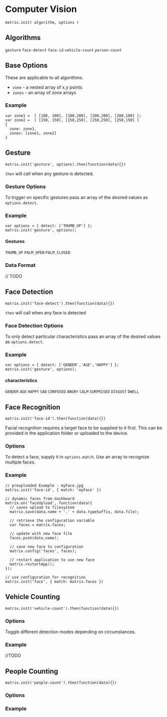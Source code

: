 # Computer Vision

```
matrix.init( algorithm, options )
```

## Algorithms
`gesture`
`face-detect`
`face-id`
`vehicle-count`
`person-count`

## Base Options
These are applicable to all algorithms.

- `zone` - a nested array of x,y points
- `zones` - an array of zone arrays

### Example
```
var zone1 =  [ [100, 100], [100,200], [200,200], [200,100] ];
var zone2 =  [ [150, 150], [150,250], [250,250], [250,150] ]
{
  zone: zone1,
  zones: [zone1, zone2]
}
```

## Gesture
```
matrix.init('gesture', options).then(function(data){})
```
`then` will call when any gesture is detected.

### Gesture Options
To trigger on specific gestures pass an array of the desired values as `options.detect`.

### Example
```
var options = { detect: ['THUMB_UP'] };
matrix.init('gesture', options);
```

#### Gestures
`THUMB_UP`
`PALM_OPEN`
`PALM_CLOSED`

### Data Format
// TODO

## Face Detection
```
matrix.init('face-detect').then(function(data){})
```  
`then` will call when any face is detected

### Face Detection Options
To only detect particular characteristics pass an array of the desired values as `options.detect`.

### Example
```
var options = { detect: ['GENDER','AGE','HAPPY'] };
matrix.init('gesture', options);
```

#### characteristics
`GENDER`
`AGE`
`HAPPY`
`SAD`
`CONFUSED`
`ANGRY`
`CALM`
`SURPRISED`
`DISGUST`
`DWELL`

## Face Recognition
```
matrix.init('face-id').then(function(data){})
```  
Facial recognition requires a target face to be supplied to it first. This can be provided in the application folder or uploaded to the device.

### Options
To detect a face, supply it in `options.match`. Use an array to recognize multiple faces.

### Example
```
// preuploaded Example - myFace.jpg
matrix.init('face-id', { match: 'myFace' })
```
```
// dynamic faces from dashboard
matrix.on('faceUpload', function(data){
  // saves upload to filesystem
  matrix.save(data.name + '.' + data.typeSuffix, data.file);

  // retrieve the configuration variable
  var faces = matrix.faces;

  // update with new face file
  faces.push(data.name);

  // save new face to configuration
  matrix.config('faces', faces);

  // restart application to use new face
  matrix.restartApp();
});

// use configuration for recognition
matrix.init('face', { match: matrix.faces })
```
## Vehicle Counting
```
matrix.init('vehicle-count').then(function(data){})
```  

### Options
Toggle different detection modes depending on circumstances.

### Example
//TODO

## People Counting
```
matrix.init('people-count').then(function(data){})
```
### Options
### Example

